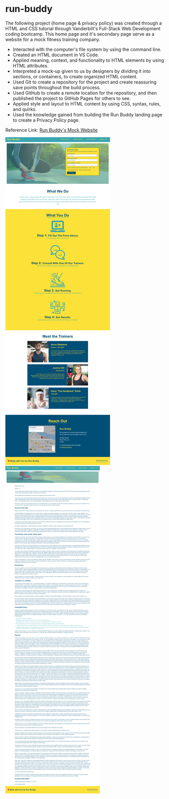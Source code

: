 # run-buddy

<p>The following project (home page & privacy policy) was created through a HTML and CSS tutorial through Vanderbilt's Full-Stack Web Development coding bootcamp.
This home page and it's secondary page serve as a website for a mock fitness training company.<p>

<ul>
  <li>Interacted with the computer's file system by using the command line.</li>

  <li>Created an HTML document in VS Code.</li>

  <li>Applied meaning, context, and functionality to HTML elements by using HTML attributes.</li>

  <li>Interpreted a mock-up given to us by designers by dividing it into sections, or containers, to create organized HTML content.</li>

  <li>Used Git to create a repository for the project and create reassuring save points throughout the build process.</li>

  <li>Used GitHub to create a remote location for the repository, and then published the project to GitHub Pages for others to see.</li>

  <li>Applied style and layout to HTML content by using CSS, syntax, rules, and quirks.</li>

  <li>Used the knowledge gained from building the Run Buddy landing page to create a Privacy Policy page.</li>
</ul>

Reference Link: <a href="https://joshacross.github.io/run-buddy/">Run Buddy's Mock Website</a>

<img src="./assets/images/joshacross.github.io_run-buddy_.png" />

<img src="./assets/images/joshacross.github.io_run-buddy_privacy-policy.html.png" />
